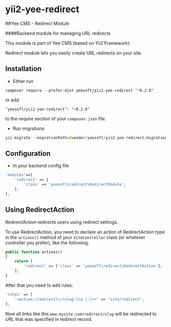 # yii2-yee-redirect

##Yee CMS - Redirect Module

####Backend module for managing URL redirects 

This module is part of Yee CMS (based on Yii2 Framework).

Redirect module lets you easily create URL redirects on your site. 

Installation
------------

- Either run

```
composer require --prefer-dist yeesoft/yii2-yee-redirect "~0.2.0"
```

or add

```
"yeesoft/yii2-yee-redirect": "~0.2.0"
```

to the require section of your `composer.json` file.

- Run migrations

```php
yii migrate --migrationPath=@vendor/yeesoft/yii2-yee-redirect/migrations/
```

Configuration
------
- In your backend config file

```php
'modules'=>[
	'redirect' => [
		'class' => 'yeesoft\redirect\RedirectModule',
	],
],
```

Using RedirectAction
------
RedirectAction redirects users using redirect settings.

To use RedirectAction, you need to declare an action of RedirectAction
type in the `actions()` method of your `SiteController`
class (or whatever controller you prefer), like the following:

```php
public function actions()
{
    return [
        'redirect' => ['class' => 'yeesoft\redirect\RedirectAction'],
    ];
}
```
 
After that you need to add rules:
 
```php
'rules' => [
    '<action:(redirect)>/<slug:[\w \-]+>' => 'site/redirect',
],
 ```
 
 Now all links like this `www.mysite.com/redirect/slug` will be redirected to URL that was specified in redirect record.
